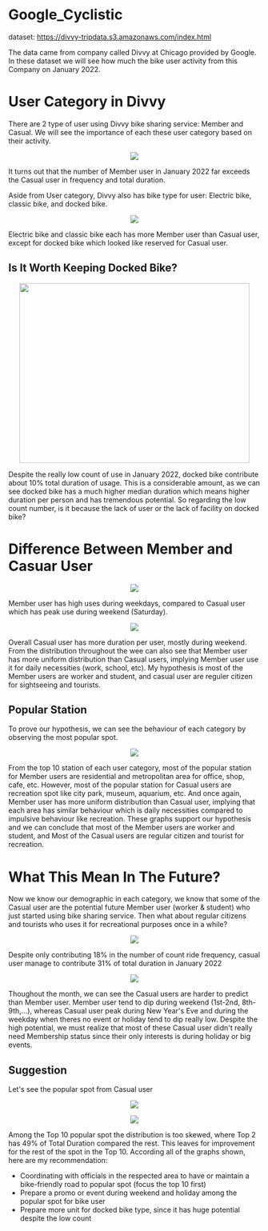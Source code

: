 # Google_Cyclistic
dataset: https://divvy-tripdata.s3.amazonaws.com/index.html

The data came from company called Divvy at Chicago provided by Google. In these dataset we will see how much the bike user activity from this Company on January 2022.

# User Category in Divvy
There are 2 type of user using Divvy bike sharing service: Member and Casual. We will see the importance of each these user category based on their activity.
 <p align="center">
 <img src="https://github.com/salmanzf/Google_Cyclistic/blob/streamlit/Gambar/gambar1.png">
 </p>
It turns out that the number of Member user in January 2022 far exceeds the Casual user in frequency and total duration.

Aside from User category, Divvy also has bike type for user: Electric bike, classic bike, and docked bike.
<p align="center">
 <img src="https://github.com/salmanzf/Google_Cyclistic/blob/streamlit/Gambar/gambar2.png">
 </p>
Electric bike and classic bike each has more Member user than Casual user, except for docked bike which looked like reserved for Casual user.

## Is It Worth Keeping Docked Bike?
 <p align="center">
 <img width="460" height="360" src="https://github.com/salmanzf/Google_Cyclistic/blob/streamlit/Gambar/gambar3.png">
 </p>
Despite the really low count of use in January 2022, docked bike contribute about 10% total duration of usage. This is a considerable amount, as we can see docked bike has a much higher median duration which means higher duration per person and has tremendous potential. So regarding the low count number, is it because the lack of user or the lack of facility on docked bike?

# Difference Between Member and Casuar User
 <p align="center">
 <img src="https://github.com/salmanzf/Google_Cyclistic/blob/streamlit/Gambar/gambar4.png">
 </p>
Member user has high uses during weekdays, compared to Casual user which has peak use during weekend (Saturday).
<p align="center">
 <img src="https://github.com/salmanzf/Google_Cyclistic/blob/streamlit/Gambar/gambar5.png">
 </p>
Overall Casual user has more duration per user, mostly during weekend. From the distribution throughout the wee can also see that Member user has more uniform distribution than Casual users, implying Member user use it for daily necessities (work, school, etc). My hypothesis is most of the Member users are worker and student, and casual user are reguler citizen for sightseeing and tourists.

## Popular Station
To prove our hypothesis, we can see the behaviour of each category by observing the most popular spot.
<p align="center">
 <img src="https://github.com/salmanzf/Google_Cyclistic/blob/streamlit/Gambar/gambar6.png">
 </p>
From the top 10 station of each user category, most of the popular station for Member users are residential and metropolitan area for office, shop, cafe, etc. However, most of the popular station for Casual users are recreation spot like city park, museum, aquarium, etc. And once again, Member user has more uniform distribution than Casual user, implying that each area has similar behaviour which is daily necessities compared to impulsive behaviour like recreation. These graphs support our hypothesis and we can conclude that most of the Member users are worker and student, and Most of the Casual users are regular citizen and tourist for recreation.

# What This Mean In The Future?
Now we know our demographic in each category, we know that some of the Casual user are the potential future Member user (worker & student) who just started using bike sharing service. Then what about regular citizens and tourists who uses it for recreational purposes once in a while?
<p align="center">
 <img src="https://github.com/salmanzf/Google_Cyclistic/blob/streamlit/Gambar/gambar7.png">
 </p>
Despite only contributing 18% in the number of count ride frequency, casual user manage to contribute 31% of total duration in January 2022
<p align="center">
 <img src="https://github.com/salmanzf/Google_Cyclistic/blob/streamlit/Gambar/gambar8.png">
 </p>
Thoughout the month, we can see the Casual users are harder to predict than Member user. Member user tend to dip during weekend (1st-2nd, 8th-9th,...), whereas Casual user peak during New Year's Eve and during the weekday when theres no event or holiday tend to dip really low. Despite the high potential, we must realize that most of these Casual user didn't really need Membership status since their only interests is during holiday or big events.

## Suggestion
Let's see the popular spot from Casual user
<p align="center">
 <img src="https://github.com/salmanzf/Google_Cyclistic/blob/streamlit/Gambar/gambar9.png">
 </p>
<p align="center">
 <img src="https://github.com/salmanzf/Google_Cyclistic/blob/streamlit/Gambar/gambar10.png">
 </p>
Among the Top 10 popular spot the distribution is too skewed, where Top 2 has 49% of Total Duration compared the rest. This leaves for improvement for the rest of the spot in the Top 10.
According all of the graphs shown, here are my recommendation:
 
- Coordinating with officials in the respected area to have or maintain a bike-friendly road to popular spot (focus the top 10 first)
- Prepare a promo or event during weekend and holiday among the popular spot for bike user
- Prepare more unit for docked bike type, since it has huge potential despite the low count
